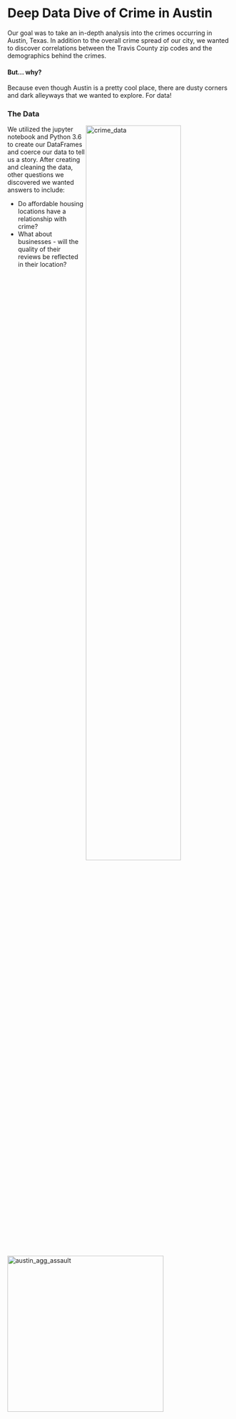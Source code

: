 # Deep Data Dive of Crime in Austin

Our goal was to take an in-depth analysis into the crimes occurring in Austin, Texas. In addition to the overall crime spread of our city, we wanted to discover correlations between the Travis County zip codes and the demographics behind the crimes. 

#### But... why?

Because even though Austin is a pretty cool place, there are dusty corners and dark alleyways that we wanted to explore. For data!

### The Data

<html>
<body> 
  <p>
  <img width="65%" height="auto" align="right" alt="crime_data" src="https://user-images.githubusercontent.com/30611037/33969114-21f95012-e031-11e7-9773-9020d79df3db.png"> We utilized the jupyter notebook and Python 3.6 to create our DataFrames and coerce our data to tell us a story. After creating and cleaning the data, other questions we discovered we wanted answers to include: 
  <ul><li> Do affordable housing locations have a relationship with crime?</li> 
    <li>What about businesses - will the quality of their reviews be reflected in their location?</li></ul>
  </p>
  </body>
  </html>
<img width="350" alt="austin_agg_assault" src="https://user-images.githubusercontent.com/30611037/33969168-6ea7fda0-e031-11e7-98b0-ecd9d872d2f8.png">
